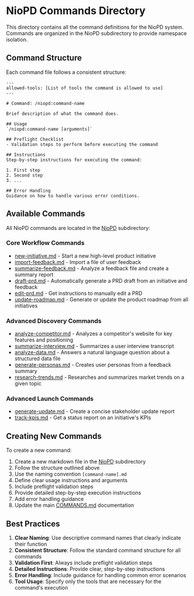 # NioPD Commands Directory

This directory contains all the command definitions for the NioPD system. Commands are organized in the NioPD subdirectory to provide namespace isolation.

## Command Structure

Each command file follows a consistent structure:

```
---
allowed-tools: [List of tools the command is allowed to use]
---

# Command: /niopd:command-name

Brief description of what the command does.

## Usage
`/niopd:command-name [arguments]`

## Preflight Checklist
- Validation steps to perform before executing the command

## Instructions
Step-by-step instructions for executing the command:

1. First step
2. Second step
3. ...

## Error Handling
Guidance on how to handle various error conditions.
```

## Available Commands

All NioPD commands are located in the [NioPD](NioPD/) subdirectory:

### Core Workflow Commands
- [new-initiative.md](NioPD/new-initiative.md) - Start a new high-level product initiative
- [import-feedback.md](NioPD/import-feedback.md) - Import a file of user feedback
- [summarize-feedback.md](NioPD/summarize-feedback.md) - Analyze a feedback file and create a summary report
- [draft-prd.md](NioPD/draft-prd.md) - Automatically generate a PRD draft from an initiative and feedback
- [edit-prd.md](NioPD/edit-prd.md) - Get instructions to manually edit a PRD
- [update-roadmap.md](NioPD/update-roadmap.md) - Generate or update the product roadmap from all initiatives

### Advanced Discovery Commands
- [analyze-competitor.md](NioPD/analyze-competitor.md) - Analyzes a competitor's website for key features and positioning
- [summarize-interview.md](NioPD/summarize-interview.md) - Summarizes a user interview transcript
- [analyze-data.md](NioPD/analyze-data.md) - Answers a natural language question about a structured data file
- [generate-personas.md](NioPD/generate-personas.md) - Creates user personas from a feedback summary
- [research-trends.md](NioPD/research-trends.md) - Researches and summarizes market trends on a given topic

### Advanced Launch Commands
- [generate-update.md](NioPD/generate-update.md) - Create a concise stakeholder update report
- [track-kpis.md](NioPD/track-kpis.md) - Get a status report on an initiative's KPIs

## Creating New Commands

To create a new command:

1. Create a new markdown file in the [NioPD](NioPD/) subdirectory
2. Follow the structure outlined above
3. Use the naming convention `[command-name].md`
4. Define clear usage instructions and arguments
5. Include preflight validation steps
6. Provide detailed step-by-step execution instructions
7. Add error handling guidance
8. Update the main [COMMANDS.md](../../COMMANDS.md) documentation

## Best Practices

1. **Clear Naming**: Use descriptive command names that clearly indicate their function
2. **Consistent Structure**: Follow the standard command structure for all commands
3. **Validation First**: Always include preflight validation steps
4. **Detailed Instructions**: Provide clear, step-by-step instructions
5. **Error Handling**: Include guidance for handling common error scenarios
6. **Tool Usage**: Specify only the tools that are necessary for the command's execution